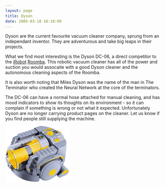 ```yaml
---
layout: page
title: Dyson
date: 2005-03-18 16:10:09
---
```

Dyson are the current favourite vacuum cleaner company, sprung from an independant inventor. They are adventurous and take big leaps in their projects.

What we find most interesting is the Dyson DC-06, a direct competitor to the <a class="wiki" href="/wiki/irobot.html" title="iRobot">iRobot</a> <a class="wiki" href="/wiki/roomba.html" title="A Robotic vacuum cleaning system">Roomba</a>. This robotic vacuum cleaner has all of the power and suction you would assocaite with a good Dyson cleaner and the autonomous cleaning aspects of the Roomba.

It is also worth noting that Miles Dyson was the name of the man in The Terminator who created the Neural Network at the core of the terminators.

The DC-06 can have a normal hose attached for manual cleaning, and has mood indicators to show its thoughts on its environment - so it can complain if something is wrong or not what it expected. Unfortunately Dyson are no longer carrying product pages on the cleaner. Let us know if you find people still supplying the machine.

<img class="img-responsive" src="/galleries/gallery-1-common-images/191-dysondc06.png"/>
